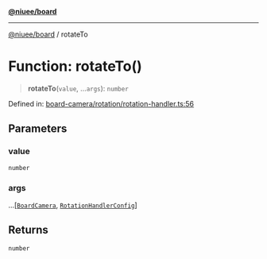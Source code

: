[**@niuee/board**](../README.md)

***

[@niuee/board](../globals.md) / rotateTo

# Function: rotateTo()

> **rotateTo**(`value`, ...`args`): `number`

Defined in: [board-camera/rotation/rotation-handler.ts:56](https://github.com/niuee/board/blob/a0a1179721d4f4b943b6a9bc156753ac9737e502/src/board-camera/rotation/rotation-handler.ts#L56)

## Parameters

### value

`number`

### args

...\[[`BoardCamera`](../interfaces/BoardCamera.md), [`RotationHandlerConfig`](../type-aliases/RotationHandlerConfig.md)\]

## Returns

`number`
